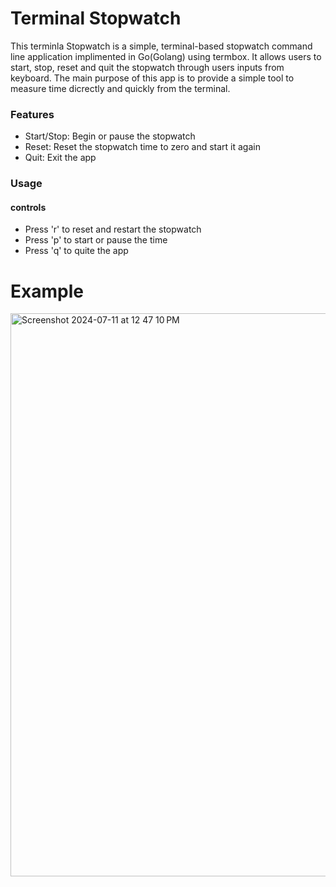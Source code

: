 <h1>Terminal Stopwatch</h1>
This terminla Stopwatch is a simple, terminal-based stopwatch command line application implimented in Go(Golang) using termbox. It allows users to start, stop, reset and quit the stopwatch through users inputs from keyboard. The main purpose of this app is to provide a simple tool to measure time dicrectly and quickly from the terminal.

<h3>Features</h3>
<ul>
  <li>Start/Stop: Begin or pause the stopwatch</li>
  <li>Reset: Reset the stopwatch time to zero and start it again</li>
  <li>Quit: Exit the app</li>
</ul>
<h3>Usage</h3>
<h4>controls</h4>
<ul>
  <li>Press 'r' to reset and restart the stopwatch</li>
  <li>Press 'p' to start or pause the time</li>
  <li>Press 'q' to quite the app</li>
</ul>

<h1>Example</h1>
<img width="901" alt="Screenshot 2024-07-11 at 12 47 10 PM" src="https://github.com/sk-san/Terminal_StopWatch/assets/92566931/f609f935-b08c-47e5-8fe9-20d820f673d1">
